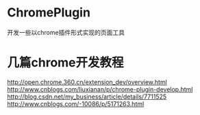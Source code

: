 # ChromePlugin
开发一些以chrome插件形式实现的页面工具

# 几篇chrome开发教程
http://open.chrome.360.cn/extension_dev/overview.html
http://www.cnblogs.com/liuxianan/p/chrome-plugin-develop.html
http://blog.csdn.net/my_business/article/details/7711525
http://www.cnblogs.com/-10086/p/5171263.html
